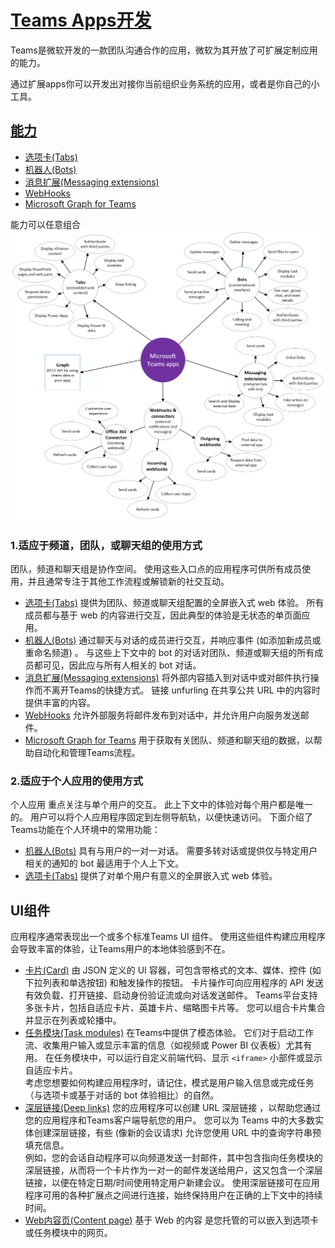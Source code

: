 # [Teams Apps开发](https://docs.microsoft.com/en-us/microsoftteams/platform/overview)

Teams是微软开发的一款团队沟通合作的应用，微软为其开放了可扩展定制应用的能力。  

通过扩展apps你可以开发出对接你当前组织业务系统的应用，或者是你自己的小工具。

## [能力](https://docs.microsoft.com/en-us/microsoftteams/platform/concepts/capabilities-overview)

- [选项卡(Tabs)](https://docs.microsoft.com/en-us/microsoftteams/platform/tabs/what-are-tabs)
- [机器人(Bots)](https://docs.microsoft.com/en-us/microsoftteams/platform/bots/what-are-bots)
- [消息扩展(Messaging extensions)](https://docs.microsoft.com/en-us/microsoftteams/platform/messaging-extensions/what-are-messaging-extensions)
- [WebHooks](https://docs.microsoft.com/en-us/microsoftteams/platform/webhooks-and-connectors/what-are-webhooks-and-connectors)
- [Microsoft Graph for Teams](https://docs.microsoft.com/en-us/graph/teams-concept-overview)

能力可以任意组合
![capabilities-overview](./media/capabilities-overview.png)

### 1.适应于频道，团队，或聊天组的使用方式  

团队，频道和聊天组是协作空间。 使用这些入口点的应用程序可供所有成员使用，并且通常专注于其他工作流程或解锁新的社交互动。

- [选项卡(Tabs)](https://docs.microsoft.com/en-us/microsoftteams/platform/tabs/what-are-tabs) 提供为团队、频道或聊天组配置的全屏嵌入式 web 体验。 所有成员都与基于 web 的内容进行交互，因此典型的体验是无状态的单页面应用。
- [机器人(Bots)](https://docs.microsoft.com/en-us/microsoftteams/platform/bots/what-are-bots) 通过聊天与对话的成员进行交互，并响应事件 (如添加新成员或重命名频道) 。 与这些上下文中的 bot 的对话对团队、频道或聊天组的所有成员都可见，因此应与所有人相关的 bot 对话。
- [消息扩展(Messaging extensions)](https://docs.microsoft.com/en-us/microsoftteams/platform/messaging-extensions/what-are-messaging-extensions) 将外部内容插入到对话中或对邮件执行操作而不离开Teams的快捷方式。 链接 unfurling 在共享公共 URL 中的内容时提供丰富的内容。
- [WebHooks](https://docs.microsoft.com/en-us/microsoftteams/platform/webhooks-and-connectors/what-are-webhooks-and-connectors) 允许外部服务将邮件发布到对话中，并允许用户向服务发送邮件。
- [Microsoft Graph for Teams](https://docs.microsoft.com/en-us/graph/teams-concept-overview) 用于获取有关团队、频道和聊天组的数据，以帮助自动化和管理Teams流程。

### 2.适应于个人应用的使用方式  

个人应用 重点关注与单个用户的交互。 此上下文中的体验对每个用户都是唯一的。 用户可以将个人应用程序固定到左侧导航轨，以便快速访问。
下面介绍了Teams功能在个人环境中的常用功能：

- [机器人(Bots)](https://docs.microsoft.com/en-us/microsoftteams/platform/bots/what-are-bots) 具有与用户的一对一对话。 需要多转对话或提供仅与特定用户相关的通知的 bot 最适用于个人上下文。
- [选项卡(Tabs)](https://docs.microsoft.com/en-us/microsoftteams/platform/tabs/what-are-tabs) 提供了对单个用户有意义的全屏嵌入式 web 体验。

## UI组件  

应用程序通常表现出一个或多个标准Teams UI 组件。 使用这些组件构建应用程序会导致丰富的体验，让Teams用户的本地体验感到不在。  

- [卡片(Card)](https://docs.microsoft.com/en-us/microsoftteams/platform/task-modules-and-cards/what-are-cards) 由 JSON 定义的 UI 容器，可包含带格式的文本、媒体、控件 (如下拉列表和单选按钮) 和触发操作的按钮。
卡片操作可向应用程序的 API 发送有效负载、打开链接、启动身份验证流或向对话发送邮件。 Teams平台支持多张卡片，包括自适应卡片、英雄卡片、缩略图卡片等。 您可以组合卡片集合并显示在列表或轮播中。
- [任务模块(Task modules)](https://docs.microsoft.com/en-us/microsoftteams/platform/task-modules-and-cards/what-are-task-modules) 在Teams中提供了模态体验。 它们对于启动工作流、收集用户输入或显示丰富的信息（如视频或 Power BI 仪表板）尤其有用。 在任务模块中，可以运行自定义前端代码、显示 `<iframe>` 小部件或显示自适应卡片。  
考虑您想要如何构建应用程序时，请记住，模式是用户输入信息或完成任务（与选项卡或基于对话的 bot 体验相比）的自然。
- [深层链接(Deep links)](https://docs.microsoft.com/zh-cn/microsoftteams/platform/concepts/build-and-test/deep-links)  您的应用程序可以创建 URL 深层链接 ，以帮助您通过您的应用程序和Teams客户端导航您的用户。 您可以为 Teams 中的大多数实体创建深层链接，有些 (像新的会议请求) 允许您使用 URL 中的查询字符串预填充信息。  
例如，您的会话自动程序可以向频道发送一封邮件，其中包含指向任务模块的深层链接，从而将一个卡片作为一对一的邮件发送给用户，这又包含一个深层链接，以便在特定日期/时间使用特定用户新建会议。 使用深层链接可在应用程序可用的各种扩展点之间进行连接，始终保持用户在正确的上下文中的持续时间。
- [Web内容页(Content page)](https://docs.microsoft.com/en-us/microsoftteams/platform/tabs/how-to/create-tab-pages/content-page) 基于 Web 的内容 是您托管的可以嵌入到选项卡或任务模块中的网页。
